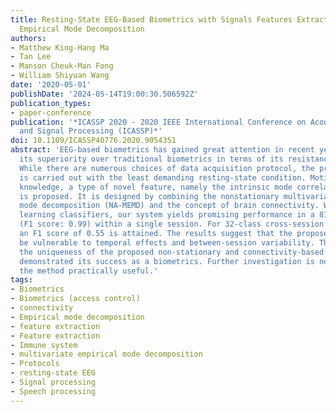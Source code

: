 ```yaml
---
title: Resting-State EEG-Based Biometrics with Signals Features Extracted by Multivariate
  Empirical Mode Decomposition
authors:
- Matthew King-Hang Ma
- Tan Lee
- Manson Cheuk-Man Fong
- William Shiyuan Wang
date: '2020-05-01'
publishDate: '2024-05-14T19:00:30.506592Z'
publication_types:
- paper-conference
publication: '*ICASSP 2020 - 2020 IEEE International Conference on Acoustics, Speech
  and Signal Processing (ICASSP)*'
doi: 10.1109/ICASSP40776.2020.9054351
abstract: 'EEG-based biometrics has gained great attention in recent years due to
  its superiority over traditional biometrics in terms of its resistance to circumvention.
  While there are numerous choices of data acquisition protocol, the present study
  is carried out with the least demanding resting-state condition. Motivated by neurophysiological
  knowledge, a type of novel feature, namely the intrinsic mode correlation (IMCOR),
  is proposed. It is designed by combining the nonstationary multivariate empirical
  mode decomposition (NA-MEMD) and the concept of brain connectivity. With machine
  learning classifiers, our system yields promising performance in a 81-class classification
  (F1 score: 0.99) within a single session. For 32-class cross-session classification,
  an F1 score of 0.55 is attained. The results suggest that the proposed method might
  be vulnerable to temporal effects and between-session variability. This study highlights
  the uniqueness of the proposed non-stationary and connectivity-based feature and
  demonstrated its success as a biometrics. Further investigation is needed to make
  the method practically useful.'
tags:
- Biometrics
- Biometrics (access control)
- connectivity
- Empirical mode decomposition
- feature extraction
- Feature extraction
- Immune system
- multivariate empirical mode decomposition
- Protocols
- resting-state EEG
- Signal processing
- Speech processing
---
```

